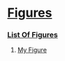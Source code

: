 # [Figures](#figures)

  
### [List Of Figures](#list-of-figures)  
  
1.  [My Figure][1]  


[1]: ./sub-1/document#my-figure "My Figure"
